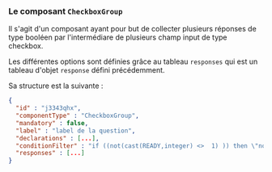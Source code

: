 ### Le composant `CheckboxGroup`

Il s'agit d'un composant ayant pour but de collecter plusieurs réponses de type booléen par l'intermédiare de plusieurs champ input de type checkbox.

Les différentes options sont définies grâce au tableau `responses` qui est un tableau d'objet `response` défini précédemment.

Sa structure est la suivante :

```json
{
  "id" : "j3343qhx",
  "componentType" : "CheckboxGroup",
  "mandatory" : false,
  "label" : "label de la question",
  "declarations" : [...],
  "conditionFilter" : "if ((not(cast(READY,integer) <>  1) )) then \"normal\" else \"hidden\"",
  "responses" : [...]
}
```
